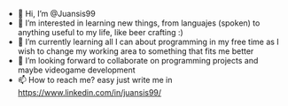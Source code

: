 - 👋 Hi, I’m @Juansis99
- 👀 I’m interested in learning new things, from languajes (spoken) to anything useful to my life, like beer crafting :)
- 🌱 I’m currently learning all I can about programming in my free time as I wish to change my working area to something that fits me better
- 💞️ I’m looking forward to collaborate on programming projects and maybe videogame development
- 📫 How to reach me? easy just write me in https://www.linkedin.com/in/juansis99/

<!---
Juansis99/Juansis99 is a ✨ special ✨ repository because its `README.md` (this file) appears on your GitHub profile.
You can click the Preview link to take a look at your changes.
--->
